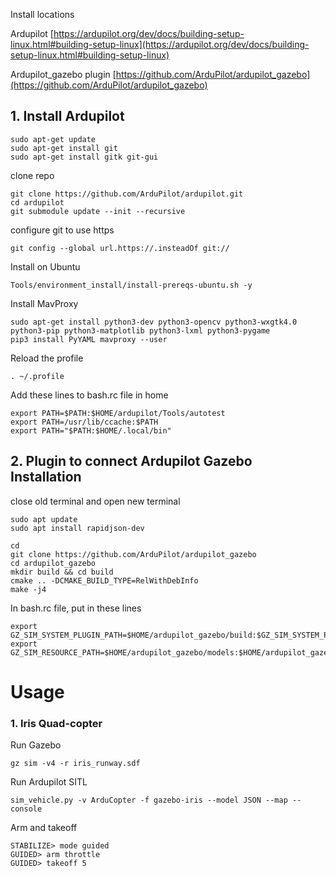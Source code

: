 Install locations

Ardupilot
[https://ardupilot.org/dev/docs/building-setup-linux.html#building-setup-linux](https://ardupilot.org/dev/docs/building-setup-linux.html#building-setup-linux)

Ardupilot_gazebo plugin
[https://github.com/ArduPilot/ardupilot_gazebo](https://github.com/ArduPilot/ardupilot_gazebo)

## 1. Install Ardupilot

```
sudo apt-get update
sudo apt-get install git
sudo apt-get install gitk git-gui
```

clone repo
```
git clone https://github.com/ArduPilot/ardupilot.git
cd ardupilot
git submodule update --init --recursive
```

configure git to use https
```
git config --global url.https://.insteadOf git://
```

Install on Ubuntu
```
Tools/environment_install/install-prereqs-ubuntu.sh -y
```

Install MavProxy
```
sudo apt-get install python3-dev python3-opencv python3-wxgtk4.0 python3-pip python3-matplotlib python3-lxml python3-pygame
pip3 install PyYAML mavproxy --user
```

Reload the profile
```
. ~/.profile
```

Add these lines to bash.rc file in home
```
export PATH=$PATH:$HOME/ardupilot/Tools/autotest
export PATH=/usr/lib/ccache:$PATH
export PATH="$PATH:$HOME/.local/bin"
```


## 2. Plugin to connect Ardupilot Gazebo Installation
close old terminal and open new terminal
```
sudo apt update
sudo apt install rapidjson-dev
```

```
cd
git clone https://github.com/ArduPilot/ardupilot_gazebo
cd ardupilot_gazebo
mkdir build && cd build
cmake .. -DCMAKE_BUILD_TYPE=RelWithDebInfo
make -j4
```

In bash.rc file, put in these lines
```
export GZ_SIM_SYSTEM_PLUGIN_PATH=$HOME/ardupilot_gazebo/build:$GZ_SIM_SYSTEM_PLUGIN_PATH
export GZ_SIM_RESOURCE_PATH=$HOME/ardupilot_gazebo/models:$HOME/ardupilot_gazebo/worlds:$GZ_SIM_RESOURCE_PATH
```

# Usage
### 1. Iris Quad-copter
Run Gazebo
```
gz sim -v4 -r iris_runway.sdf
```

Run Ardupilot SITL
```
sim_vehicle.py -v ArduCopter -f gazebo-iris --model JSON --map --console
```

Arm and takeoff
```
STABILIZE> mode guided
GUIDED> arm throttle
GUIDED> takeoff 5
```
